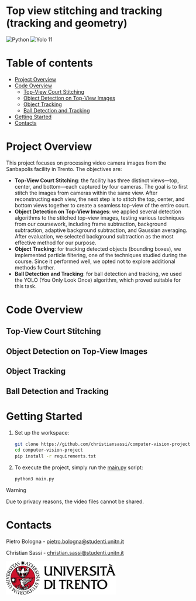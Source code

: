# Top view stitching and tracking (tracking and geometry)

<div>
    <img src="https://img.shields.io/badge/python-3670A0?style=flat&logo=python&logoColor=ffdd54" alt="Python"/>
    <img src="https://img.shields.io/badge/yolo-11-00FFFF" alt="Yolo 11"/>
</div>

# Table of contents

-   [Project Overview](#project-overview)
-   [Code Overview](#code-overview)
    - [Top-View Court Stitching](#top-view-court-stitching)
    - [Object Detection on Top-View Images](#object-detection-on-top-view-images)
    - [Object Tracking](#object-tracking)
    - [Ball Detection and Tracking](#ball-detection-and-tracking)
-   [Getting Started](#getting-started)
-   [Contacts](#contacts)

# Project Overview
This project focuses on processing video camera images from the Sanbapolis facility in Trento. The objectives are:

- **Top-View Court Stitching**: the facility has three distinct views—top, center, and bottom—each captured by four cameras. The goal is to first stitch the images from cameras within the same view. After reconstructing each view, the next step is to stitch the top, center, and bottom views together to create a seamless top-view of the entire court.
- **Object Detection on Top-View Images**: we applied several detection algorithms to the stitched top-view images, testing various techniques from our coursework, including frame subtraction, background subtraction, adaptive background subtraction, and Gaussian averaging. After evaluation, we selected background subtraction as the most effective method for our purpose.
- **Object Tracking**: for tracking detected objects (bounding boxes), we implemented particle filtering, one of the techniques studied during the course. Since it performed well, we opted not to explore additional methods further.
- **Ball Detection and Tracking**: for ball detection and tracking, we used the YOLO (You Only Look Once) algorithm, which proved suitable for this task.

# Code Overview

## Top-View Court Stitching
## Object Detection on Top-View Images
## Object Tracking
## Ball Detection and Tracking

# Getting Started

1. Set up the workspace:

    ```bash
    git clone https://github.com/christiansassi/computer-vision-project
    cd computer-vision-project
    pip install -r requirements.txt
    ```

2. To execute the project, simply run the [main.py](main.py) script:

    ```bash
    python3 main.py
    ```

> [!WARNING]
> Due to privacy reasons, the video files cannot be shared.

# Contacts

Pietro Bologna - [pietro.bologna@studenti.unitn.it](mailto:pietro.bologna@studenti.unitn.it)

Christian Sassi - [christian.sassi@studenti.unitn.it](mailto:christian.sassi@studenti.unitn.it)

<picture>
    <source media="(prefers-color-scheme: dark)" srcset="assets/extras/dark.png">
    <img alt="https://www.unitn.it/" src="assets/extras/light.png" width="300px">
</picture>
